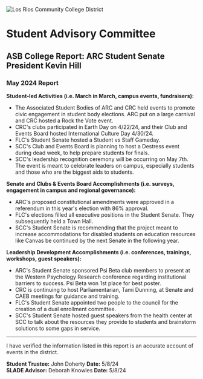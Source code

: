 <!-- Page 1 -->
![Los Rios Community College District](https://www.losrios.edu/images/logo.png)

# Student Advisory Committee

## ASB College Report: ARC Student Senate President Kevin Hill

### May 2024 Report

**Student-led Activities (i.e. March in March, campus events, fundraisers):**
- The Associated Student Bodies of ARC and CRC held events to promote civic engagement in student body elections. ARC put on a large carnival and CRC hosted a Rock the Vote event.
- CRC's clubs participated in Earth Day on 4/22/24, and their Club and Events Board hosted International Culture Day 4/30/24.
- FLC's Student Senate hosted a Student vs Staff Gameday.
- SCC's Club and Events Board is planning to host a Destress event during dead week, to help prepare students for finals.
- SCC's leadership recognition ceremony will be occurring on May 7th. The event is meant to celebrate leaders on campus, especially students and those who are the biggest aids to students.

**Senate and Clubs & Events Board Accomplishments (i.e. surveys, engagement in campus and regional governance):**
- ARC's proposed constitutional amendments were approved in a referendum in this year's election with 86% approval.
- FLC's elections filled all executive positions in the Student Senate. They subsequently held a Town Hall.
- SCC's Student Senate is recommending that the project meant to increase accommodations for disabled students on education resources like Canvas be continued by the next Senate in the following year.

**Leadership Development Accomplishments (i.e. conferences, trainings, workshops, guest speakers):**
- ARC's Student Senate sponsored Psi Beta club members to present at the Western Psychology Research conference regarding institutional barriers to success. Psi Beta won 1st place for best poster.
- CRC is continuing to host Parliamentarian, Tami Dunning, at Senate and CAEB meetings for guidance and training.
- FLC's Student Senate appointed two people to the council for the creation of a dual enrollment committee.
- SCC's Student Senate hosted guest speakers from the health center at SCC to talk about the resources they provide to students and brainstorm solutions to some gaps in service.

---

I have verified the information listed in this report is an accurate account of events in the district.

**Student Trustee:** John Doherty  **Date:** 5/8/24  
**SLADE Advisor:** Deborah Knowles  **Date:** 5/8/24  
